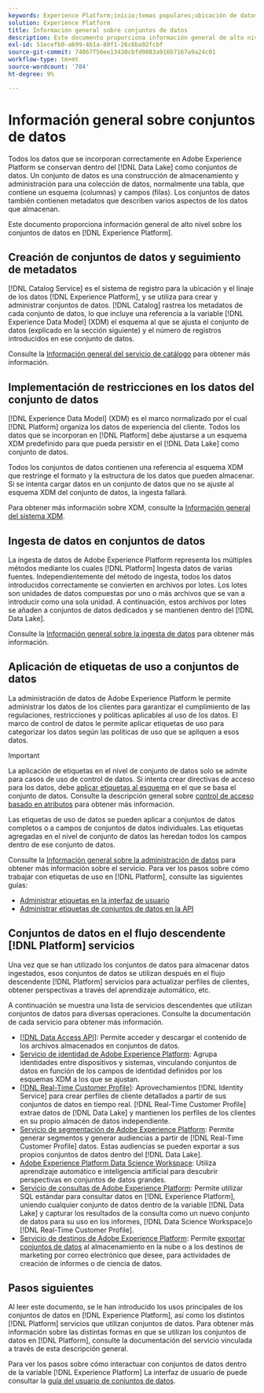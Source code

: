 ```yaml
---
keywords: Experience Platform;inicio;temas populares;ubicación de datos;ubicación de datos;administración de datos;administración de datos;idioma;linaje;tipo de datos;tipos de datos;tipos de datos;tipo de datos
solution: Experience Platform
title: Información general sobre conjuntos de datos
description: Este documento proporciona información general de alto nivel sobre los conjuntos de datos en Experience Platform.
exl-id: 51ecefb0-a699-4b1a-80f1-26c6ba92fcbf
source-git-commit: 74867f56ee13430cbfd9083a916b7167a9a24c01
workflow-type: tm+mt
source-wordcount: '784'
ht-degree: 9%

---
```


# Información general sobre conjuntos de datos

Todos los datos que se incorporan correctamente en Adobe Experience Platform se conservan dentro del [!DNL Data Lake] como conjuntos de datos. Un conjunto de datos es una construcción de almacenamiento y administración para una colección de datos, normalmente una tabla, que contiene un esquema (columnas) y campos (filas). Los conjuntos de datos también contienen metadatos que describen varios aspectos de los datos que almacenan.

Este documento proporciona información general de alto nivel sobre los conjuntos de datos en [!DNL Experience Platform].

## Creación de conjuntos de datos y seguimiento de metadatos

[!DNL Catalog Service] es el sistema de registro para la ubicación y el linaje de los datos [!DNL Experience Platform], y se utiliza para crear y administrar conjuntos de datos. [!DNL Catalog] rastrea los metadatos de cada conjunto de datos, lo que incluye una referencia a la variable [!DNL Experience Data Model] (XDM) el esquema al que se ajusta el conjunto de datos (explicado en la sección siguiente) y el número de registros introducidos en ese conjunto de datos.

Consulte la [Información general del servicio de catálogo](../home.md) para obtener más información.

## Implementación de restricciones en los datos del conjunto de datos

[!DNL Experience Data Model] (XDM) es el marco normalizado por el cual [!DNL Platform] organiza los datos de experiencia del cliente. Todos los datos que se incorporan en [!DNL Platform] debe ajustarse a un esquema XDM predefinido para que pueda persistir en el [!DNL Data Lake] como conjunto de datos.

Todos los conjuntos de datos contienen una referencia al esquema XDM que restringe el formato y la estructura de los datos que pueden almacenar. Si se intenta cargar datos en un conjunto de datos que no se ajuste al esquema XDM del conjunto de datos, la ingesta fallará.

Para obtener más información sobre XDM, consulte la [Información general del sistema XDM](../../xdm/home.md).

## Ingesta de datos en conjuntos de datos

La ingesta de datos de Adobe Experience Platform representa los múltiples métodos mediante los cuales [!DNL Platform] Ingesta datos de varias fuentes. Independientemente del método de ingesta, todos los datos introducidos correctamente se convierten en archivos por lotes. Los lotes son unidades de datos compuestas por uno o más archivos que se van a introducir como una sola unidad. A continuación, estos archivos por lotes se añaden a conjuntos de datos dedicados y se mantienen dentro del [!DNL Data Lake].

Consulte la [Información general sobre la ingesta de datos](../../ingestion/home.md) para obtener más información.

## Aplicación de etiquetas de uso a conjuntos de datos

La administración de datos de Adobe Experience Platform le permite administrar los datos de los clientes para garantizar el cumplimiento de las regulaciones, restricciones y políticas aplicables al uso de los datos. El marco de control de datos le permite aplicar etiquetas de uso para categorizar los datos según las políticas de uso que se apliquen a esos datos.

>[!IMPORTANT]
>
>La aplicación de etiquetas en el nivel de conjunto de datos solo se admite para casos de uso de control de datos. Si intenta crear directivas de acceso para los datos, debe [aplicar etiquetas al esquema](../../xdm/tutorials/labels.md) en el que se basa el conjunto de datos. Consulte la descripción general sobre [control de acceso basado en atributos](../../access-control/abac/overview.md) para obtener más información.

Las etiquetas de uso de datos se pueden aplicar a conjuntos de datos completos o a campos de conjuntos de datos individuales. Las etiquetas agregadas en el nivel de conjunto de datos las heredan todos los campos dentro de ese conjunto de datos.

Consulte la [Información general sobre la administración de datos](../../data-governance/home.md) para obtener más información sobre el servicio. Para ver los pasos sobre cómo trabajar con etiquetas de uso en [!DNL Platform], consulte las siguientes guías:

* [Administrar etiquetas en la interfaz de usuario](../../data-governance/labels/user-guide.md)
* [Administrar etiquetas de conjuntos de datos en la API](../../data-governance/labels/dataset-api.md)

## Conjuntos de datos en el flujo descendente [!DNL Platform] servicios

Una vez que se han utilizado los conjuntos de datos para almacenar datos ingestados, esos conjuntos de datos se utilizan después en el flujo descendente [!DNL Platform] servicios para actualizar perfiles de clientes, obtener perspectivas a través del aprendizaje automático, etc.

A continuación se muestra una lista de servicios descendentes que utilizan conjuntos de datos para diversas operaciones. Consulte la documentación de cada servicio para obtener más información.

* [[!DNL Data Access API]](../../data-access/home.md): Permite acceder y descargar el contenido de los archivos almacenados en conjuntos de datos.
* [Servicio de identidad de Adobe Experience Platform](../../identity-service/home.md): Agrupa identidades entre dispositivos y sistemas, vinculando conjuntos de datos en función de los campos de identidad definidos por los esquemas XDM a los que se ajustan.
* [[!DNL Real-Time Customer Profile]](../../profile/home.md): Aprovechamientos [!DNL Identity Service] para crear perfiles de cliente detallados a partir de sus conjuntos de datos en tiempo real. [!DNL Real-Time Customer Profile] extrae datos de [!DNL Data Lake] y mantienen los perfiles de los clientes en su propio almacén de datos independiente.
* [Servicio de segmentación de Adobe Experience Platform](../../segmentation/home.md): Permite generar segmentos y generar audiencias a partir de [!DNL Real-Time Customer Profile] datos. Estas audiencias se pueden exportar a sus propios conjuntos de datos dentro del [!DNL Data Lake].
* [Adobe Experience Platform Data Science Workspace](../../data-science-workspace/home.md): Utiliza aprendizaje automático e inteligencia artificial para descubrir perspectivas en conjuntos de datos grandes.
* [Servicio de consultas de Adobe Experience Platform](../../query-service/home.md): Permite utilizar SQL estándar para consultar datos en [!DNL Experience Platform], uniendo cualquier conjunto de datos dentro de la variable [!DNL Data Lake] y capturar los resultados de la consulta como un nuevo conjunto de datos para su uso en los informes, [!DNL Data Science Workspace]o [!DNL Real-Time Customer Profile].
* [Servicio de destinos de Adobe Experience Platform](../../destinations/home.md): Permite [exportar conjuntos de datos](/help/destinations/ui/export-datasets.md) al almacenamiento en la nube o a los destinos de marketing por correo electrónico que desee, para actividades de creación de informes o de ciencia de datos.

## Pasos siguientes

Al leer este documento, se le han introducido los usos principales de los conjuntos de datos en [!DNL Experience Platform], así como los distintos [!DNL Platform] servicios que utilizan conjuntos de datos. Para obtener más información sobre las distintas formas en que se utilizan los conjuntos de datos en [!DNL Platform], consulte la documentación del servicio vinculada a través de esta descripción general.

Para ver los pasos sobre cómo interactuar con conjuntos de datos dentro de la variable [!DNL Experience Platform] La interfaz de usuario de puede consultar la [guía del usuario de conjuntos de datos](user-guide.md).
